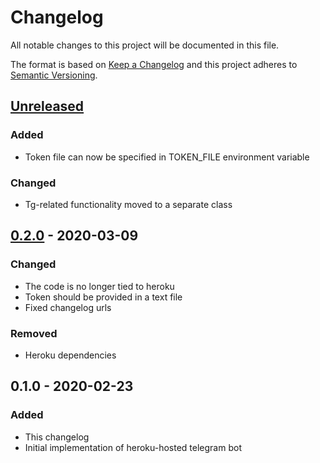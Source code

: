 # Changelog
All notable changes to this project will be documented in this file.

The format is based on [Keep a Changelog](http://keepachangelog.com/en/1.0.0/)
and this project adheres to [Semantic Versioning](http://semver.org/spec/v2.0.0.html).

## [Unreleased]
### Added
- Token file can now be specified in TOKEN_FILE environment variable
### Changed
- Tg-related functionality moved to a separate class

## [0.2.0] - 2020-03-09
### Changed
- The code is no longer tied to heroku
- Token should be provided in a text file
- Fixed changelog urls
### Removed
- Heroku dependencies

## 0.1.0 - 2020-02-23
### Added
- This changelog
- Initial implementation of heroku-hosted telegram bot

[Unreleased]: https://gitlab.com/personal-assistant-bot/infrastructure/pa-tg/compare/v0.2.0...master
[0.2.0]: https://gitlab.com/personal-assistant-bot/infrastructure/pa-tg/compare/v0.1.0...v0.2.0
